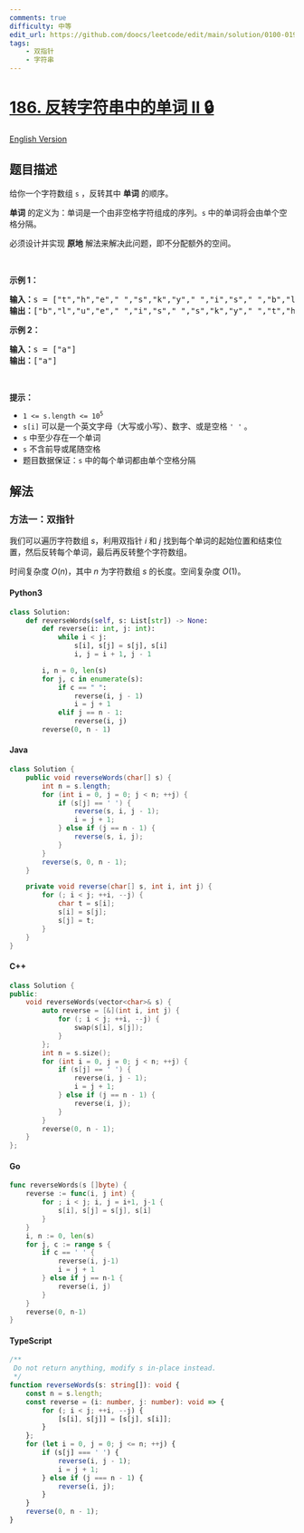 ```yaml
---
comments: true
difficulty: 中等
edit_url: https://github.com/doocs/leetcode/edit/main/solution/0100-0199/0186.Reverse%20Words%20in%20a%20String%20II/README.md
tags:
    - 双指针
    - 字符串
---
```


<!-- problem:start -->

# [186. 反转字符串中的单词 II 🔒](https://leetcode.cn/problems/reverse-words-in-a-string-ii)

[English Version](/solution/0100-0199/0186.Reverse%20Words%20in%20a%20String%20II/README_EN.md)

## 题目描述

<!-- description:start -->

<p>给你一个字符数组 <code>s</code> ，反转其中 <strong>单词</strong> 的顺序。</p>

<p><strong>单词</strong> 的定义为：单词是一个由非空格字符组成的序列。<code>s</code> 中的单词将会由单个空格分隔。</p>

<div class="original__bRMd">
<div>
<p>必须设计并实现 <strong>原地</strong> 解法来解决此问题，即不分配额外的空间。</p>

<p>&nbsp;</p>

<p><strong>示例 1：</strong></p>

<pre>
<strong>输入：</strong>s = ["t","h","e"," ","s","k","y"," ","i","s"," ","b","l","u","e"]
<strong>输出：</strong>["b","l","u","e"," ","i","s"," ","s","k","y"," ","t","h","e"]
</pre>

<p><strong>示例 2：</strong></p>

<pre>
<strong>输入：</strong>s = ["a"]
<strong>输出：</strong>["a"]
</pre>

<p>&nbsp;</p>

<p><strong>提示：</strong></p>

<ul>
	<li><code>1 &lt;= s.length &lt;= 10<sup>5</sup></code></li>
	<li><code>s[i]</code> 可以是一个英文字母（大写或小写）、数字、或是空格 <code>' '</code> 。</li>
	<li><code>s</code> 中至少存在一个单词</li>
	<li><code>s</code> 不含前导或尾随空格</li>
	<li>题目数据保证：<code>s</code> 中的每个单词都由单个空格分隔</li>
</ul>
</div>
</div>

<!-- description:end -->

## 解法

<!-- solution:start -->

### 方法一：双指针

我们可以遍历字符数组 $s$，利用双指针 $i$ 和 $j$ 找到每个单词的起始位置和结束位置，然后反转每个单词，最后再反转整个字符数组。

时间复杂度 $O(n)$，其中 $n$ 为字符数组 $s$ 的长度。空间复杂度 $O(1)$。

<!-- tabs:start -->

#### Python3

```python
class Solution:
    def reverseWords(self, s: List[str]) -> None:
        def reverse(i: int, j: int):
            while i < j:
                s[i], s[j] = s[j], s[i]
                i, j = i + 1, j - 1

        i, n = 0, len(s)
        for j, c in enumerate(s):
            if c == " ":
                reverse(i, j - 1)
                i = j + 1
            elif j == n - 1:
                reverse(i, j)
        reverse(0, n - 1)
```

#### Java

```java
class Solution {
    public void reverseWords(char[] s) {
        int n = s.length;
        for (int i = 0, j = 0; j < n; ++j) {
            if (s[j] == ' ') {
                reverse(s, i, j - 1);
                i = j + 1;
            } else if (j == n - 1) {
                reverse(s, i, j);
            }
        }
        reverse(s, 0, n - 1);
    }

    private void reverse(char[] s, int i, int j) {
        for (; i < j; ++i, --j) {
            char t = s[i];
            s[i] = s[j];
            s[j] = t;
        }
    }
}
```

#### C++

```cpp
class Solution {
public:
    void reverseWords(vector<char>& s) {
        auto reverse = [&](int i, int j) {
            for (; i < j; ++i, --j) {
                swap(s[i], s[j]);
            }
        };
        int n = s.size();
        for (int i = 0, j = 0; j < n; ++j) {
            if (s[j] == ' ') {
                reverse(i, j - 1);
                i = j + 1;
            } else if (j == n - 1) {
                reverse(i, j);
            }
        }
        reverse(0, n - 1);
    }
};
```

#### Go

```go
func reverseWords(s []byte) {
	reverse := func(i, j int) {
		for ; i < j; i, j = i+1, j-1 {
			s[i], s[j] = s[j], s[i]
		}
	}
	i, n := 0, len(s)
	for j, c := range s {
		if c == ' ' {
			reverse(i, j-1)
			i = j + 1
		} else if j == n-1 {
			reverse(i, j)
		}
	}
	reverse(0, n-1)
}
```

#### TypeScript

```ts
/**
 Do not return anything, modify s in-place instead.
 */
function reverseWords(s: string[]): void {
    const n = s.length;
    const reverse = (i: number, j: number): void => {
        for (; i < j; ++i, --j) {
            [s[i], s[j]] = [s[j], s[i]];
        }
    };
    for (let i = 0, j = 0; j <= n; ++j) {
        if (s[j] === ' ') {
            reverse(i, j - 1);
            i = j + 1;
        } else if (j === n - 1) {
            reverse(i, j);
        }
    }
    reverse(0, n - 1);
}
```

<!-- tabs:end -->

<!-- solution:end -->

<!-- problem:end -->
